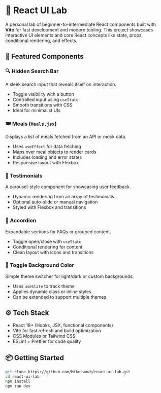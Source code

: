 # 🚀 React UI Lab

A personal lab of beginner-to-intermediate React components built with **Vite** for fast development and modern tooling. This project showcases interactive UI elements and core React concepts like state, props, conditional rendering, and effects.

## 🧩 Featured Components

### 🔍 Hidden Search Bar
A sleek search input that reveals itself on interaction.

- Toggle visibility with a button
- Controlled input using `useState`
- Smooth transitions with CSS
- Ideal for minimalist UIs

### 🍽️ Meals (`Meals.jsx`)
Displays a list of meals fetched from an API or mock data.

- Uses `useEffect` for data fetching
- Maps over meal objects to render cards
- Includes loading and error states
- Responsive layout with Flexbox

### 💬 Testimonials
A carousel-style component for showcasing user feedback.

- Dynamic rendering from an array of testimonials
- Optional auto-slide or manual navigation
- Styled with Flexbox and transitions

### 📂 Accordion
Expandable sections for FAQs or grouped content.

- Toggle open/close with `useState`
- Conditional rendering for content
- Clean layout with icons and transitions

### 🎨 Toggle Background Color
Simple theme switcher for light/dark or custom backgrounds.

- Uses `useState` to track theme
- Applies dynamic class or inline styles
- Can be extended to support multiple themes

## ⚙️ Tech Stack

- React 18+ (Hooks, JSX, functional components)
- Vite for fast refresh and build optimization
- CSS Modules or Tailwind CSS
- ESLint + Prettier for code quality

## 📦 Getting Started

```bash
git clone https://github.com/Mike-woub/react-ui-lab.git
cd react-ui-lab
npm install
npm run dev


